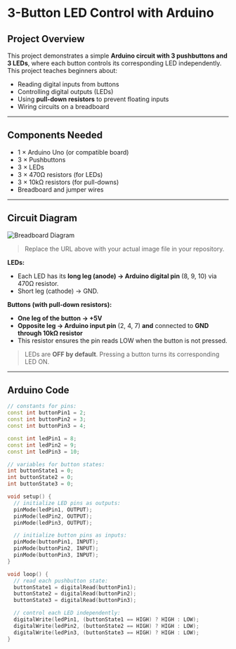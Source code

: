 # 3-Button LED Control with Arduino

## Project Overview
This project demonstrates a simple **Arduino circuit with 3 pushbuttons and 3 LEDs**, where each button controls its corresponding LED independently. This project teaches beginners about:

- Reading digital inputs from buttons  
- Controlling digital outputs (LEDs)  
- Using **pull-down resistors** to prevent floating inputs  
- Wiring circuits on a breadboard  

---

## Components Needed

- 1 × Arduino Uno (or compatible board)  
- 3 × Pushbuttons  
- 3 × LEDs  
- 3 × 470Ω resistors (for LEDs)  
- 3 × 10kΩ resistors (for pull-downs)  
- Breadboard and jumper wires  

---

## Circuit Diagram

![Breadboard Diagram]()

> Replace the URL above with your actual image file in your repository.  

**LEDs:**

- Each LED has its **long leg (anode) → Arduino digital pin** (8, 9, 10) via 470Ω resistor.  
- Short leg (cathode) → GND.  

**Buttons (with pull-down resistors):**

- **One leg of the button → +5V**  
- **Opposite leg → Arduino input pin** (2, 4, 7) **and** connected to **GND through 10kΩ resistor**  
- This resistor ensures the pin reads LOW when the button is not pressed.  

> LEDs are **OFF by default**. Pressing a button turns its corresponding LED ON.

---

## Arduino Code

```cpp
// constants for pins:
const int buttonPin1 = 2;  
const int buttonPin2 = 3;  
const int buttonPin3 = 4;  

const int ledPin1 = 8;      
const int ledPin2 = 9;      
const int ledPin3 = 10;     

// variables for button states:
int buttonState1 = 0;  
int buttonState2 = 0;  
int buttonState3 = 0;  

void setup() {
  // initialize LED pins as outputs:
  pinMode(ledPin1, OUTPUT);
  pinMode(ledPin2, OUTPUT);
  pinMode(ledPin3, OUTPUT);

  // initialize button pins as inputs:
  pinMode(buttonPin1, INPUT);
  pinMode(buttonPin2, INPUT);
  pinMode(buttonPin3, INPUT);
}

void loop() {
  // read each pushbutton state:
  buttonState1 = digitalRead(buttonPin1);
  buttonState2 = digitalRead(buttonPin2);
  buttonState3 = digitalRead(buttonPin3);

  // control each LED independently:
  digitalWrite(ledPin1, (buttonState1 == HIGH) ? HIGH : LOW);
  digitalWrite(ledPin2, (buttonState2 == HIGH) ? HIGH : LOW);
  digitalWrite(ledPin3, (buttonState3 == HIGH) ? HIGH : LOW);
}
```
